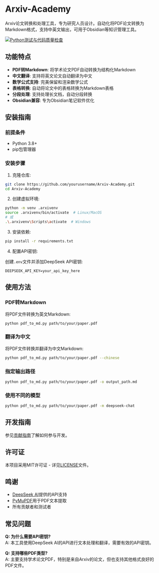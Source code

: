 # Arxiv-Academy

Arxiv论文转换和处理工具，专为研究人员设计。自动化将PDF论文转换为Markdown格式，支持中英文输出，可用于Obsidian等知识管理工具。

[![Python测试与代码质量检查](https://github.com/yourusername/Arxiv-Academy/actions/workflows/python-test.yml/badge.svg)](https://github.com/yourusername/Arxiv-Academy/actions/workflows/python-test.yml)

## 功能特点

- **PDF转Markdown**: 将学术论文PDF自动转换为结构化Markdown
- **中文翻译**: 支持将英文论文自动翻译为中文
- **数学公式支持**: 完美保留和渲染数学公式
- **表格转换**: 自动将论文中的表格转换为Markdown表格
- **分段处理**: 支持处理长文档，自动分段转换
- **Obsidian兼容**: 专为Obsidian笔记软件优化

## 安装指南

### 前提条件

- Python 3.8+
- pip包管理器

### 安装步骤

1. 克隆仓库:

```bash
git clone https://github.com/yourusername/Arxiv-Academy.git
cd Arxiv-Academy
```

2. 创建虚拟环境:

```bash
python -m venv .arxivenv
source .arxivenv/bin/activate  # Linux/MacOS
# 或
.\.arxivenv\Scripts\activate  # Windows
```

3. 安装依赖:

```bash
pip install -r requirements.txt
```

4. 配置API密钥:

创建`.env`文件并添加DeepSeek API密钥:

```
DEEPSEEK_API_KEY=your_api_key_here
```

## 使用方法

### PDF转Markdown

将PDF文件转换为英文Markdown:

```bash
python pdf_to_md.py path/to/your/paper.pdf
```

### 翻译为中文

将PDF文件转换并翻译为中文Markdown:

```bash
python pdf_to_md.py path/to/your/paper.pdf --chinese
```

### 指定输出路径

```bash
python pdf_to_md.py path/to/your/paper.pdf -o output_path.md
```

### 使用不同的模型

```bash
python pdf_to_md.py path/to/your/paper.pdf -m deepseek-chat
```

## 开发指南

参见[贡献指南](CONTRIBUTING.md)了解如何参与开发。

## 许可证

本项目采用MIT许可证 - 详见[LICENSE](LICENSE)文件。

## 鸣谢

- [DeepSeek AI](https://deepseek.com/)提供的API支持
- [PyMuPDF](https://pymupdf.readthedocs.io/)用于PDF文本提取
- 所有贡献者和测试者

## 常见问题

**Q: 为什么需要API密钥?**  
A: 本工具使用DeepSeek AI的API进行文本处理和翻译，需要有效的API密钥。

**Q: 支持哪些PDF类型?**  
A: 主要支持学术论文PDF，特别是来自Arxiv的论文，但也支持其他格式良好的PDF文件。
